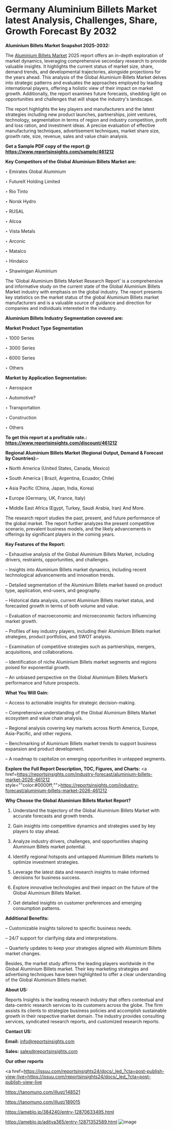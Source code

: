# Germany Aluminium Billets Market latest Analysis, Challenges, Share, Growth Forecast By 2032

<strong>Aluminium Billets Market Snapshot 2025-2032:</strong>

The <a href=https://www.reportsinsights.com/sample/461212>Aluminium Billets Market</a> 2025 report offers an in-depth exploration of market dynamics, leveraging comprehensive secondary research to provide valuable insights. It highlights the current status of market size, share, demand trends, and developmental trajectories, alongside projections for the years ahead. This analysis of the Global Aluminium Billets Market delves into strategic patterns and evaluates the approaches employed by leading international players, offering a holistic view of their impact on market growth. Additionally, the report examines future forecasts, shedding light on opportunities and challenges that will shape the industry's landscape.

The report highlights the key players and manufacturers and the latest strategies including new product launches, partnerships, joint ventures, technology, segmentation in terms of region and industry competition, profit and loss ration, and investment ideas. A precise evaluation of effective manufacturing techniques, advertisement techniques, market share size, growth rate, size, revenue, sales and value chain analysis.

<strong>Get a Sample PDF copy of the report @ <a href=https://www.reportsinsights.com/sample/461212 style=color:#0000ff;>https://www.reportsinsights.com/sample/461212</a></strong>

<strong>Key Competitors of the Global Aluminium Billets Market are:</strong>

‣ Emirates Global Aluminium

‣ FutureX Holding Limited

‣ Rio Tinto

‣ Norsk Hydro

‣ RUSAL

‣ Alcoa

‣ Vista Metals

‣ Arconic

‣ Matalco

‣ Hindalco

‣ Shawinigan Aluminium

The ‘Global Aluminium Billets Market Research Report’ is a comprehensive and informative study on the current state of the Global Aluminium Billets Market industry with emphasis on the global industry. The report presents key statistics on the market status of the global Aluminium Billets market manufacturers and is a valuable source of guidance and direction for companies and individuals interested in the industry.

<strong>Aluminium Billets Industry Segmentation covered are:</strong>

<strong>Market Product Type Segmentation</strong>

‣ 1000 Series

‣ 3000 Series

‣ 6000 Series

‣ Others

<strong>Market by Application Segmentation:</strong>

‣ Aerospace

‣ Automotive?

‣ Transportation

‣ Construction

‣ Others

<strong>To get this report at a profitable rate.: <a href=https://www.reportsinsights.com/discount/461212 style=color:#0000ff;>https://www.reportsinsights.com/discount/461212</a></strong>

<strong>Regional Aluminium Billets Market (Regional Output, Demand &amp; Forecast by Countries):-</strong>

• North America (United States, Canada, Mexico)

• South America ( Brazil, Argentina, Ecuador, Chile)

• Asia Pacific (China, Japan, India, Korea)

• Europe (Germany, UK, France, Italy)

• Middle East Africa (Egypt, Turkey, Saudi Arabia, Iran) And More.

The research report studies the past, present, and future performance of the global market. The report further analyzes the present competitive scenario, prevalent business models, and the likely advancements in offerings by significant players in the coming years.

<strong>Key Features of the Report:</strong>

– Exhaustive analysis of the Global Aluminium Billets Market, including drivers, restraints, opportunities, and challenges.

– Insights into Aluminium Billets market dynamics, including recent technological advancements and innovation trends.

– Detailed segmentation of the Aluminium Billets market based on product type, application, end-users, and geography.

– Historical data analysis, current Aluminium Billets market status, and forecasted growth in terms of both volume and value.

– Evaluation of macroeconomic and microeconomic factors influencing market growth.

– Profiles of key industry players, including their Aluminium Billets market strategies, product portfolios, and SWOT analysis.

– Examination of competitive strategies such as partnerships, mergers, acquisitions, and collaborations.

– Identification of niche Aluminium Billets market segments and regions poised for exponential growth.

– An unbiased perspective on the Global Aluminium Billets Market’s performance and future prospects.

<strong>What You Will Gain:</strong>

– Access to actionable insights for strategic decision-making.

– Comprehensive understanding of the Global Aluminium Billets Market ecosystem and value chain analysis.

– Regional analysis covering key markets across North America, Europe, Asia-Pacific, and other regions.

– Benchmarking of Aluminium Billets market trends to support business expansion and product development.

– A roadmap to capitalize on emerging opportunities in untapped segments.

<strong>Explore the Full Report Description, TOC, Figures, and Charts:</strong>
<a href=https://reportsinsights.com/industry-forecast/aluminium-billets-market-2026-461212 style=""color:#0000ff;"">https://reportsinsights.com/industry-forecast/aluminium-billets-market-2026-461212</a>

<strong>Why Choose the Global Aluminium Billets Market Report?</strong>

1. Understand the trajectory of the Global Aluminium Billets Market with accurate forecasts and growth trends.

2. Gain insights into competitive dynamics and strategies used by key players to stay ahead.

3. Analyze industry drivers, challenges, and opportunities shaping Aluminium Billets market potential.

4. Identify regional hotspots and untapped Aluminium Billets markets to optimize investment strategies.

5. Leverage the latest data and research insights to make informed decisions for business success.

6. Explore innovative technologies and their impact on the future of the Global Aluminium Billets Market.

7. Get detailed insights on customer preferences and emerging consumption patterns.

<strong>Additional Benefits:</strong>

– Customizable insights tailored to specific business needs.

– 24/7 support for clarifying data and interpretations.

– Quarterly updates to keep your strategies aligned with Aluminium Billets market changes.

Besides, the market study affirms the leading players worldwide in the Global Aluminium Billets market. Their key marketing strategies and advertising techniques have been highlighted to offer a clear understanding of the Global Aluminium Billets market.

<strong><strong>About US</strong>:</strong>

Reports Insights is the leading research industry that offers contextual and data-centric research services to its customers across the globe. The firm assists its clients to strategize business policies and accomplish sustainable growth in their respective market domain. The industry provides consulting services, syndicated research reports, and customized research reports.

<strong>Contact US:</strong>

<p class=><b>Email:</b> <a href=mailto:info@reportsinsights.com>info@reportsinsights.com</a></p>
<p class=><b>Sales:</b> <a href=mailto:sales@reportsinsights.com>sales@reportsinsights.com</a></p>

<strong>Our other reports</strong>

<a href=https://issuu.com/reportsinsights24/docs/_led_?cta=post-publish-view-live>https://issuu.com/reportsinsights24/docs/_led_?cta=post-publish-view-live</a>

<a href=https://tanomuno.com/illust/148521>https://tanomuno.com/illust/148521</a>

<a href=https://tanomuno.com/illust/189015>https://tanomuno.com/illust/189015</a>

<a href=https://ameblo.jp/384240/entry-12870633495.html>https://ameblo.jp/384240/entry-12870633495.html</a>

<a href=https://ameblo.jp/aditya365/entry-12871352589.html>https://ameblo.jp/aditya365/entry-12871352589.html</a>
![image](https://github.com/user-attachments/assets/59065338-a7b6-4f66-9743-1641aad185ec)
